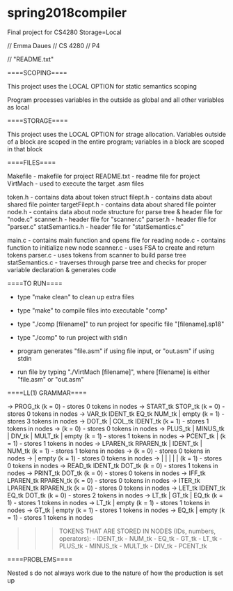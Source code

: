 # spring2018compiler
Final project for CS4280
Storage=Local

// Emma Daues
// CS 4280
// P4

// "README.txt"


====SCOPING====

This project uses the LOCAL OPTION for static semantics scoping

Program processes variables in the outside <vars> as global and all other variables as local

====STORAGE====

This project uses the LOCAL OPTION for strage allocation. Variables outside of a block are scoped in the entire program; variables in a block are scoped in that block

====FILES====

Makefile    - makefile for project
README.txt  - readme file for project
VirtMach    - used to execute the target .asm files

token.h          - contains data about token struct
filept.h         - contains data about shared file pointer
targetFilept.h         - contains data about shared file pointer
node.h           - contains data about node structure for parse tree & header file for "node.c"
scanner.h        - header file for "scanner.c"
parser.h         - header file for "parser.c"
statSemantics.h  - header file for "statSemantics.c"

main.c           - contains main function and opens file for reading
node.c		     - contains function to initialize new node
scanner.c        - uses FSA to create and return tokens
parser.c         - uses tokens from scanner to build parse tree
statSemantics.c  - traverses through parse tree and checks for proper variable declaration & generates code


====TO RUN====

- type "make clean" to clean up extra files
- type "make" to compile files into executable "comp"
- type "./comp [filename]" to run project for specific file "[filename].sp18"
- type "./comp" to run project with stdin

- program generates "file.asm" if using file input, or "out.asm" if using stdin
- run file by typing "./VirtMach [filename]", where [filename] is either "file.asm" or "out.asm"

====LL(1) GRAMMAR====

<program> -> PROG_tk <vars> <block>                                                     (k = 0) - stores 0 tokens in nodes
<block>   -> START_tk <vars> <stats> STOP_tk                                            (k = 0) - stores 0 tokens in nodes
<vars>    -> VAR_tk IDENT_tk EQ_tk NUM_tk <mvars> | empty                               (k = 1) - stores 3 tokens in nodes
<mvars>   -> DOT_tk | COL_tk IDENT_tk <mvars>                                           (k = 1) - stores 1 tokens in nodes
<expr>    -> <M> <X>                                                                    (k = 0) - stores 0 tokens in nodes
<X>       -> PLUS_tk <expr> | MINUS_tk <expr> | DIV_tk <expr> | MULT_tk <expr> | empty  (k = 1) - stores 1 tokens in nodes
<M>       -> PCENT_tk <M> | <R>                                                         (k = 1) - stores 1 tokens in nodes
<R>       -> LPAREN_tk <expr> RPAREN_tk | IDENT_tk | NUM_tk                             (k = 1) - stores 1 tokens in nodes
<stats>   -> <stat> <mStat>                                                             (k = 0) - stores 0 tokens in nodes
<mStat>   -> <stat> <mStat> | empty                                                     (k = 1) - stores 0 tokens in nodes
<stat>    -> <in> | <out> | <block> | <iff> | <loop> | <assign>                         (k = 1) - stores 0 tokens in nodes
<in>      -> READ_tk IDENT_tk DOT_tk                                                    (k = 0) - stores 1 tokens in nodes
<out>     -> PRINT_tk <expr> DOT_tk                                                     (k = 0) - stores 0 tokens in nodes
<iff>     -> IFF_tk LPAREN_tk <expr> <RO> <expr> RPAREN_tk <stat>                       (k = 0) - stores 0 tokens in nodes
<loop>    -> ITER_tk LPAREN_tk <expr> <RO> <expr> RPAREN_tk <stat>                      (k = 0) - stores 0 tokens in nodes
<assign>  -> LET_tk IDENT_tk EQ_tk <expr> DOT_tk                                        (k = 0) - stores 2 tokens in nodes
<RO>      -> LT_tk <L> | GT_tk <G> | EQ_tk <E>                                          (k = 1) - stores 1 tokens in nodes
<L>       -> LT_tk | empty                                                              (k = 1) - stores 1 tokens in nodes
<G>       -> GT_tk | empty                                                              (k = 1) - stores 1 tokens in nodes
<E>       -> EQ_tk | empty                                                              (k = 1) - stores 1 tokens in nodes

>>> TOKENS THAT ARE STORED IN NODES (IDs, numbers, operators):
    - IDENT_tk
	- NUM_tk
	- EQ_tk
	- GT_tk
	- LT_tk
	- PLUS_tk
	- MINUS_tk
	- MULT_tk
	- DIV_tk
	- PCENT_tk
	
====PROBLEMS====

Nested <expr>s do not always work due to the nature of how the <X> production is set up
